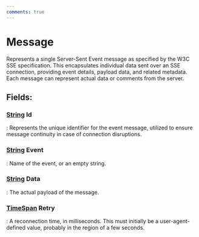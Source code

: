 ```yaml
---
comments: true
---
```

# Message

Represents a single Server-Sent Event message as specified by the W3C SSE specification. This encapsulates individual data sent over an SSE connection, providing event details, payload data, and related metadata. Each message can represent actual data or comments from the server. 

## **Fields**:
### **[String](https://learn.microsoft.com/en-us/dotnet/api/System.String) Id**
: Represents the unique identifier for the event message, utilized to ensure message continuity in case of connection disruptions. 
### **[String](https://learn.microsoft.com/en-us/dotnet/api/System.String) Event**
: Name of the event, or an empty string. 
### **[String](https://learn.microsoft.com/en-us/dotnet/api/System.String) Data**
: The actual payload of the message. 
### **[TimeSpan](https://learn.microsoft.com/en-us/dotnet/api/System.TimeSpan) Retry**
: A reconnection time, in milliseconds. This must initially be a user-agent-defined value, probably in the region of a few seconds. 